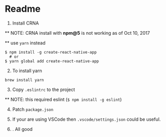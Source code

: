 # Readme

1. Install CRNA

** NOTE: CRNA install with **npm@5** is not working as of Oct 10, 2017

** use `yarn` instead
```
$ npm install -g create-react-native-app
  # or
$ yarn global add create-react-native-app
```

2. To install yarn
```
brew install yarn
```

3. Copy `.eslintrc` to the project

** NOTE: this required eslint (`$ npm install -g eslint`)

4. Patch `package.json`

5. If your are using VSCode then `.vscode/settings.json` could be useful.

6. . All good
